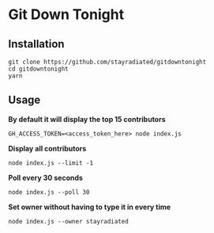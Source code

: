 # Git Down Tonight

## Installation

```
git clone https://github.com/stayradiated/gitdowntonight
cd gitdowntonight
yarn
```

## Usage

**By default it will display the top 15 contributors**

```
GH_ACCESS_TOKEN=<access_token_here> node index.js
```

**Display all contributors**

```
node index.js --limit -1
```

**Poll every 30 seconds**

```
node index.js --poll 30
```

**Set owner without having to type it in every time**

```
node index.js --owner stayradiated
```
